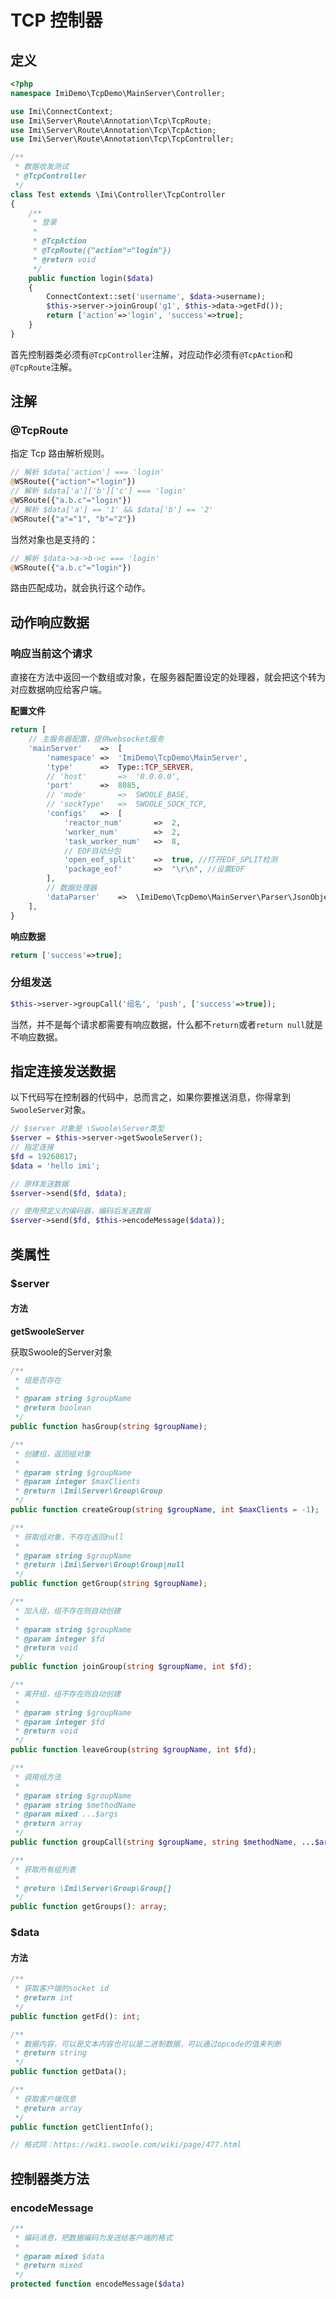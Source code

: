 # TCP 控制器

## 定义

```php
<?php
namespace ImiDemo\TcpDemo\MainServer\Controller;

use Imi\ConnectContext;
use Imi\Server\Route\Annotation\Tcp\TcpRoute;
use Imi\Server\Route\Annotation\Tcp\TcpAction;
use Imi\Server\Route\Annotation\Tcp\TcpController;

/**
 * 数据收发测试
 * @TcpController
 */
class Test extends \Imi\Controller\TcpController
{
	/**
	 * 登录
	 * 
	 * @TcpAction
	 * @TcpRoute({"action"="login"})
	 * @return void
	 */
	public function login($data)
	{
		ConnectContext::set('username', $data->username);
		$this->server->joinGroup('g1', $this->data->getFd());
		return ['action'=>'login', 'success'=>true];
	}
}
```

首先控制器类必须有`@TcpController`注解，对应动作必须有`@TcpAction`和`@TcpRoute`注解。

## 注解

### @TcpRoute

指定 Tcp 路由解析规则。

```php
// 解析 $data['action'] === 'login'
@WSRoute({"action"="login"})
// 解析 $data['a']['b']['c'] === 'login'
@WSRoute({"a.b.c"="login"})
// 解析 $data['a'] == '1' && $data['b'] == '2'
@WSRoute({"a"="1", "b"="2"})
```

当然对象也是支持的：

```php
// 解析 $data->a->b->c === 'login'
@WSRoute({"a.b.c"="login"})
```

路由匹配成功，就会执行这个动作。

## 动作响应数据

### 响应当前这个请求

直接在方法中返回一个数组或对象，在服务器配置设定的处理器，就会把这个转为对应数据响应给客户端。

**配置文件**

```php
return [
	// 主服务器配置，提供websocket服务
	'mainServer'	=>	[
		'namespace'	=>	'ImiDemo\TcpDemo\MainServer',
		'type'		=>	Type::TCP_SERVER,
		// 'host'		=>	'0.0.0.0',
		'port'		=>	8085,
		// 'mode'		=>	SWOOLE_BASE,
		// 'sockType'	=>	SWOOLE_SOCK_TCP,
		'configs'	=>	[
			'reactor_num'		=>	2,
			'worker_num'		=>	2,
			'task_worker_num'	=>	8,
			// EOF自动分包
			'open_eof_split'	=>	true, //打开EOF_SPLIT检测
			'package_eof'		=>	"\r\n", //设置EOF
		],
		// 数据处理器
		'dataParser'	=>	\ImiDemo\TcpDemo\MainServer\Parser\JsonObjectParser::class,
	],
}
```

**响应数据**

```php
return ['success'=>true];
```

### 分组发送

```php
$this->server->groupCall('组名', 'push', ['success'=>true]);
```

当然，并不是每个请求都需要有响应数据，什么都不`return`或者`return null`就是不响应数据。

## 指定连接发送数据

以下代码写在控制器的代码中，总而言之，如果你要推送消息，你得拿到`SwooleServer`对象。

```php
// $server 对象是 \Swoole\Server类型
$server = $this->server->getSwooleServer();
// 指定连接
$fd = 19260817;
$data = 'hello imi';

// 原样发送数据
$server->send($fd, $data);

// 使用预定义的编码器，编码后发送数据
$server->send($fd, $this->encodeMessage($data));
```

## 类属性

### $server

#### 方法

**getSwooleServer**

获取Swoole的Server对象


```php
/**
 * 组是否存在
 *
 * @param string $groupName
 * @return boolean
 */
public function hasGroup(string $groupName);
```

```php
/**
 * 创建组，返回组对象
 *
 * @param string $groupName
 * @param integer $maxClients
 * @return \Imi\Server\Group\Group
 */
public function createGroup(string $groupName, int $maxClients = -1);
```

```php
/**
 * 获取组对象，不存在返回null
 *
 * @param string $groupName
 * @return \Imi\Server\Group\Group|null
 */
public function getGroup(string $groupName);
```

```php
/**
 * 加入组，组不存在则自动创建
 *
 * @param string $groupName
 * @param integer $fd
 * @return void
 */
public function joinGroup(string $groupName, int $fd);
```

```php
/**
 * 离开组，组不存在则自动创建
 *
 * @param string $groupName
 * @param integer $fd
 * @return void
 */
public function leaveGroup(string $groupName, int $fd);
```

```php
/**
 * 调用组方法
 *
 * @param string $groupName
 * @param string $methodName
 * @param mixed ...$args
 * @return array
 */
public function groupCall(string $groupName, string $methodName, ...$args);
```

```php
/**
 * 获取所有组列表
 *
 * @return \Imi\Server\Group\Group[]
 */
public function getGroups(): array;
```
### $data

#### 方法

```php
/**
 * 获取客户端的socket id
 * @return int
 */
public function getFd(): int;
```

```php
/**
 * 数据内容，可以是文本内容也可以是二进制数据，可以通过opcode的值来判断
 * @return string
 */
public function getData();
```

```php
/**
 * 获取客户端信息
 * @return array
 */
public function getClientInfo();

// 格式同：https://wiki.swoole.com/wiki/page/477.html
```

## 控制器类方法

### encodeMessage

```php
/**
 * 编码消息，把数据编码为发送给客户端的格式
 *
 * @param mixed $data
 * @return mixed
 */
protected function encodeMessage($data)
```
